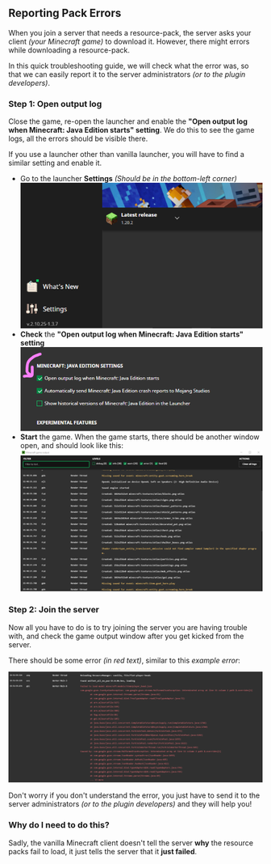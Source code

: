## Reporting Pack Errors

When you join a server that needs a resource-pack, the server asks your client *(your
Minecraft game)* to download it. However, there might errors while downloading a
resource-pack.

In this quick troubleshooting guide, we will check what the error was, so that we can
easily report it to the server administrators *(or to the plugin developers)*.

### Step 1: Open output log
Close the game, re-open the launcher and enable the **"Open output log when Minecraft:
Java Edition starts" setting**. We do this to see the game logs, all the errors should
be visible there.

If you use a launcher other than vanilla launcher, you will have to find a similar setting
and enable it.

- Go to the launcher **Settings** *(Should be in the bottom-left corner)*
![Settings](../../.github/settings-button-in-the-minecraft-launcher.png)
- **Check** the **"Open output log when Minecraft: Java Edition starts" setting**
![Open output log setting](../../.github/open-output-log-when-game-starts-setting.png)
- **Start** the game. When the game starts, there should be another window open,
and should look like this:
![Game Output Example](../../.github/game-output-example.png)

### Step 2: Join the server

Now all you have to do is to try joining the server you are having trouble with,
and check the game output window after you get kicked from the server.

There should be some error *(in red text)*, similar to this *example error*:

![Error Example](../../.github/example-error-in-game-output.png)

Don't worry if you don't understand the error, you just have to send it to the
server administrators *(or to the plugin developers)* and they will help you!

### Why do I need to do this?

Sadly, the vanilla Minecraft client doesn't tell the server **why** the resource
packs fail to load, it just tells the server that it **just failed**.